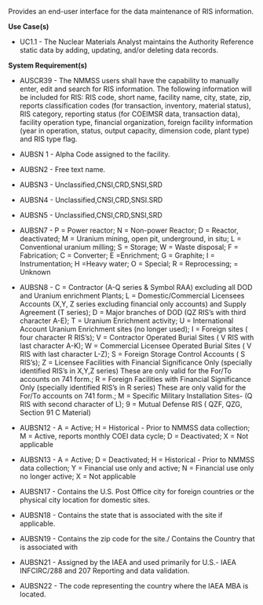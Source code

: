 Provides an end-user interface for the data maintenance of RIS information.

**Use Case(s)**

- UC1.1 - The Nuclear Materials Analyst maintains the Authority Reference static data by adding, updating, and/or deleting data records.

**System Requirement(s)**

- AUSCR39 - The NMMSS users shall have the capability to manually enter, edit and search for RIS information. The following information will be included for RIS: RIS code, short name, facility name, city, state, zip, reports classification codes (for transaction, inventory, material status), RIS category, reporting status (for COEIMSR data, transaction data), facility operation type, financial organization, foreign facility information (year in operation, status, output capacity, dimension code, plant type) and RIS type flag.

- AUBSN 1 - Alpha Code assigned to the facility.

- AUBSN2 - Free text name.

- AUBSN3 - Unclassified,CNSI,CRD,SNSI,SRD

- AUBSN4 - Unclassified,CNSI,CRD,SNSI.SRD

- AUBSN5 - Unclassified,CNSI,CRD,SNSI,SRD

- AUBSN7 - P = Power reactor; N = Non-power Reactor; D = Reactor, deactivated; M = Uranium mining, open pit, underground, in situ; L = Conventional uranium milling; S = Storage; W = Waste disposal; F = Fabrication; C = Converter; E =Enrichment; G = Graphite; I = Instrumentation; H =Heavy water; O = Special; R = Reprocessing; = Unknown

- AUBSN8 - C = Contractor (A-Q series & Symbol RAA) excluding all DOD and Uranium enrichment Plants; L = Domestic/Commercial Licensees Accounts (X,Y, Z series excluding financial only accounts) and Supply Agreement (T series); D = Major branches of DOD (QZ RIS’s with third character A-E); T = Uranium Enrichment activity; U = International Account Uranium Enrichment sites (no longer used); I = Foreign sites ( four character R RIS’s); V = Contractor Operated Burial Sites ( V RIS with last character A-K); W = Commercial Licensee Operated Burial Sites ( V RIS with last character L-Z); S = Foreign Storage Control Accounts ( S RIS’s); Z = Licensee Facilities with Financial Significance Only (specially identified RIS’s in X,Y,Z series) These are only valid for the For/To accounts on 741 form.; R = Foreign Facilities with Financial Significance Only (specially identified RIS’s in R series) These are only valid for the For/To accounts on 741 form.; M = Specific Military Installation Sites- (Q RIS with second character of L); 9 = Mutual Defense RIS ( QZF, QZG, Section 91 C Material)

- AUBSN12 - A = Active; H = Historical - Prior to NMMSS data collection; M = Active, reports monthly COEI data cycle; D = Deactivated; X = Not applicable

- AUBSN13 - A = Active; D = Deactivated; H = Historical - Prior to NMMSS data collection; Y = Financial use only and active; N = Financial use only no longer active; X = Not applicable

- AUBSN17 - Contains the U.S. Post Office city for foreign countries or the physical city location for domestic sites.

- AUBSN18 - Contains the state that is associated with the site if applicable.

- AUBSN19 - Contains the zip code for the site./ Contains the Country that is associated with

- AUBSN21 - Assigned by the IAEA and used primarily for U.S.- IAEA INFCIRC/288 and 207 Reporting and data validation.

- AUBSN22 - The code representing the country where the IAEA MBA is located.